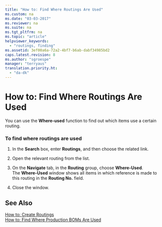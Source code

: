 ```yaml
---
title: "How to: Find Where Routings Are Used"
ms.custom: na
ms.date: "03-03-2017"
ms.reviewer: na
ms.suite: na
ms.tgt_pltfrm: na
ms.topic: "article"
helpviewer_keywords: 
  - "routings, finding"
ms.assetid: 3ef00a6a-72a2-4bf7-b6ab-dabf34985bd2
caps.latest.revision: 8
ms.author: "sgroespe"
manager: "terryaus"
translation.priority.ht: 
  - "da-dk"
---
```

# How to: Find Where Routings Are Used
You can use the **Where\-used** function to find out which items use a certain routing.  
  
### To find where routings are used  
  
1.  In the **Search** box, enter **Routings**, and then choose the related link.  
  
2.  Open the relevant routing from the list.  
  
3.  On the **Navigate** tab, in the **Routing** group, choose **Where\-Used**.   
    The **Where\-Used** window shows all items in which reference is made to this routing in the **Routing No.** field.  
  
4.  Close the window.  
  
## See Also  
 [How to: Create Routings](../DesignAndEngineering/how-to-create-routings.md)   
 [How to: Find Where Production BOMs Are Used](../DesignAndEngineering/how-to-find-where-production-boms-are-used.md)